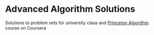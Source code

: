 # Advanced Algorithm Solutions
Solutions to problem sets for university class and [Princeton Algorithm](https://www.coursera.org/learn/algorithms-part1) course on Coursera
